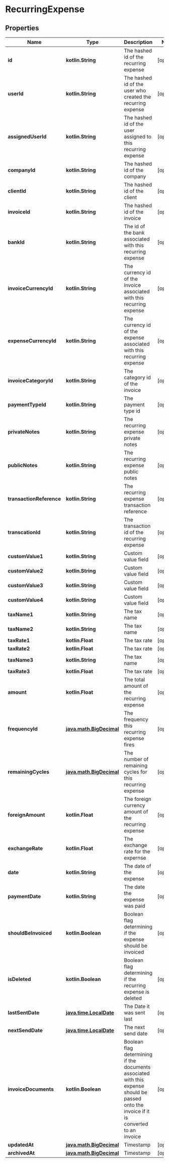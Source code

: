 
# RecurringExpense

## Properties
Name | Type | Description | Notes
------------ | ------------- | ------------- | -------------
**id** | **kotlin.String** | The hashed id of the recurring expense |  [optional]
**userId** | **kotlin.String** | The hashed id of the user who created the recurring expense |  [optional]
**assignedUserId** | **kotlin.String** | The hashed id of the user assigned to this recurring expense |  [optional]
**companyId** | **kotlin.String** | The hashed id of the company |  [optional]
**clientId** | **kotlin.String** | The hashed id of the client |  [optional]
**invoiceId** | **kotlin.String** | The hashed id of the invoice |  [optional]
**bankId** | **kotlin.String** | The id of the bank associated with this recurring expense |  [optional]
**invoiceCurrencyId** | **kotlin.String** | The currency id of the invoice associated with this recurring expense |  [optional]
**expenseCurrencyId** | **kotlin.String** | The currency id of the expense associated with this recurring expense |  [optional]
**invoiceCategoryId** | **kotlin.String** | The category id of the invoice |  [optional]
**paymentTypeId** | **kotlin.String** | The payment type id |  [optional]
**privateNotes** | **kotlin.String** | The recurring expense private notes |  [optional]
**publicNotes** | **kotlin.String** | The recurring expense public notes |  [optional]
**transactionReference** | **kotlin.String** | The recurring expense transaction reference |  [optional]
**transcationId** | **kotlin.String** | The transaction id of the recurring expense |  [optional]
**customValue1** | **kotlin.String** | Custom value field |  [optional]
**customValue2** | **kotlin.String** | Custom value field |  [optional]
**customValue3** | **kotlin.String** | Custom value field |  [optional]
**customValue4** | **kotlin.String** | Custom value field |  [optional]
**taxName1** | **kotlin.String** | The tax name |  [optional]
**taxName2** | **kotlin.String** | The tax name |  [optional]
**taxRate1** | **kotlin.Float** | The tax rate |  [optional]
**taxRate2** | **kotlin.Float** | The tax rate |  [optional]
**taxName3** | **kotlin.String** | The tax name |  [optional]
**taxRate3** | **kotlin.Float** | The tax rate |  [optional]
**amount** | **kotlin.Float** | The total amount of the recurring expense |  [optional]
**frequencyId** | [**java.math.BigDecimal**](java.math.BigDecimal.md) | The frequency this recurring expense fires |  [optional]
**remainingCycles** | [**java.math.BigDecimal**](java.math.BigDecimal.md) | The number of remaining cycles for this recurring expense |  [optional]
**foreignAmount** | **kotlin.Float** | The foreign currency amount of the recurring expense |  [optional]
**exchangeRate** | **kotlin.Float** | The exchange rate for the expernse |  [optional]
**date** | **kotlin.String** | The date of the expense |  [optional]
**paymentDate** | **kotlin.String** | The date the expense was paid |  [optional]
**shouldBeInvoiced** | **kotlin.Boolean** | Boolean flag determining if the expense should be invoiced |  [optional]
**isDeleted** | **kotlin.Boolean** | Boolean flag determining if the recurring expense is deleted |  [optional]
**lastSentDate** | [**java.time.LocalDate**](java.time.LocalDate.md) | The Date it was sent last |  [optional]
**nextSendDate** | [**java.time.LocalDate**](java.time.LocalDate.md) | The next send date |  [optional]
**invoiceDocuments** | **kotlin.Boolean** | Boolean flag determining if the documents associated with this expense should be passed onto the invoice if it is converted to an invoice |  [optional]
**updatedAt** | [**java.math.BigDecimal**](java.math.BigDecimal.md) | Timestamp |  [optional]
**archivedAt** | [**java.math.BigDecimal**](java.math.BigDecimal.md) | Timestamp |  [optional]



